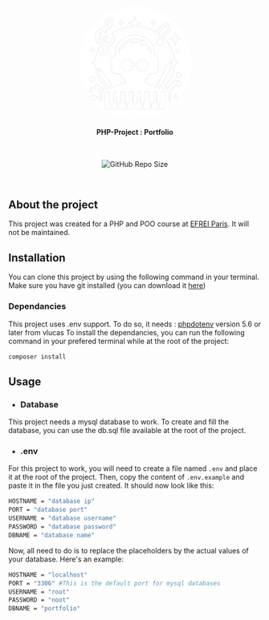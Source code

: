<a href="https://github.com/Dragan-Constantin/PHP-Project/" target="_blank"><p align="center"> <img alt="Portfolio Icon" title="Portfolio Icon" src="images/README/logo-readme-nobg.png" width="225" style="border-radius:50%;"></p></a>
<p align="center"><b>PHP-Project : Portfolio</b></p><br>
<p align="center">
  <img align="center" alt="GitHub Repo Size" src="https://img.shields.io/github/repo-size/Dragan-Constantin/Transverse-S2-Project?color=brightgreen&label=Size&style=for-the-badge">
</p>
<br>

## About the project

This project was created for a PHP and POO course at [EFREI Paris](https://eng.efrei.fr/).
It will not be maintained.
<br>

## Installation

You can clone this project by using the following command in your terminal. Make sure you have git installed (you can download it [here](https://git-scm.com/downloads))
<br>

### Dependancies

This project uses .env support.
To do so, it needs : [phpdotenv](https://github.com/vlucas/phpdotenv) version 5.6 or later from vlucas
To install the dependancies, you can run the following command in your prefered terminal while at the root of the project:

```bash
composer install
```

## Usage

* ### Database

This project needs a mysql database to work.
To create and fill the database, you can use the db.sql file available at the root of the project.
<br>

* ### .env

For this project to work, you will need to create a file named `.env` and place it at the root of the project.
Then, copy the content of `.env.example` and paste it in the file you just created.
It should now look like this:

```bash
HOSTNAME = "database ip"
PORT = "database port"
USERNAME = "database username"
PASSWORD = "database password"
DBNAME = "database name"
```

Now, all need to do is to replace the placeholders by the actual values of your database.
Here's an example:

```bash
HOSTNAME = "localhost"
PORT = "3306" #This is the default port for mysql databases
USERNAME = "root"
PASSWORD = "noot"
DBNAME = "portfolio"
```

<br>
